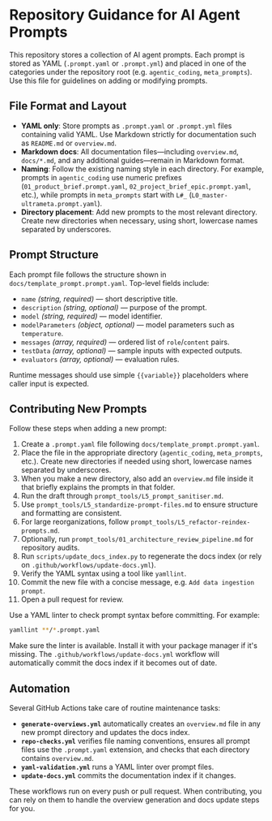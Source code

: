 # Repository Guidance for AI Agent Prompts

This repository stores a collection of AI agent prompts. Each prompt is stored as
YAML (`.prompt.yaml` or `.prompt.yml`) and placed in one of the categories under
the repository root (e.g. `agentic_coding`, `meta_prompts`). Use this file for
guidelines on adding or modifying prompts.

## File Format and Layout

- **YAML only**: Store prompts as `.prompt.yaml` or `.prompt.yml` files containing
  valid YAML. Use Markdown strictly for documentation such as `README.md` or
  `overview.md`.
- **Markdown docs**: All documentation files—including `overview.md`, `docs/*.md`,
  and any additional guides—remain in Markdown format.
- **Naming**: Follow the existing naming style in each directory. For example,
  prompts in `agentic_coding` use numeric prefixes (`01_product_brief.prompt.yaml`,
  `02_project_brief_epic.prompt.yaml`, etc.), while prompts in `meta_prompts`
  start with `L#_` (`L0_master-ultrameta.prompt.yaml`).
- **Directory placement**: Add new prompts to the most relevant directory. Create
  new directories when necessary, using short, lowercase names separated by
  underscores.

## Prompt Structure

Each prompt file follows the structure shown in
`docs/template_prompt.prompt.yaml`. Top-level fields include:

- `name` *(string, required)* — short descriptive title.
- `description` *(string, optional)* — purpose of the prompt.
- `model` *(string, required)* — model identifier.
- `modelParameters` *(object, optional)* — model parameters such as `temperature`.
- `messages` *(array, required)* — ordered list of `role`/`content` pairs.
- `testData` *(array, optional)* — sample inputs with expected outputs.
- `evaluators` *(array, optional)* — evaluation rules.

Runtime messages should use simple `{{variable}}` placeholders where caller input
is expected.

## Contributing New Prompts

Follow these steps when adding a new prompt:

1. Create a `.prompt.yaml` file following `docs/template_prompt.prompt.yaml`.
1. Place the file in the appropriate directory (`agentic_coding`, `meta_prompts`, etc.). Create new directories if needed using short, lowercase names separated by underscores.
1. When you make a new directory, also add an `overview.md` file inside it that briefly explains the prompts in that folder.
1. Run the draft through `prompt_tools/L5_prompt_sanitiser.md`.
1. Use `prompt_tools/L5_standardize-prompt-files.md` to ensure structure and formatting are consistent.
1. For large reorganizations, follow `prompt_tools/L5_refactor-reindex-prompts.md`.
1. Optionally, run `prompt_tools/01_architecture_review_pipeline.md` for repository audits.
1. Run `scripts/update_docs_index.py` to regenerate the docs index (or rely on `.github/workflows/update-docs.yml`).
1. Verify the YAML syntax using a tool like `yamllint`.
1. Commit the new file with a concise message, e.g. `Add data ingestion prompt`.
1. Open a pull request for review.

Use a YAML linter to check prompt syntax before committing. For example:

```bash
yamllint **/*.prompt.yaml
```

Make sure the linter is available. Install it with your package manager if it's missing.
The `.github/workflows/update-docs.yml` workflow will automatically commit the docs index if it becomes out of date.

## Automation

Several GitHub Actions take care of routine maintenance tasks:

- **`generate-overviews.yml`** automatically creates an `overview.md` file in any new prompt directory and updates the docs index.
- **`repo-checks.yml`** verifies file naming conventions, ensures all prompt files use the `.prompt.yaml` extension, and checks that each directory contains `overview.md`.
- **`yaml-validation.yml`** runs a YAML linter over prompt files.
- **`update-docs.yml`** commits the documentation index if it changes.

These workflows run on every push or pull request. When contributing, you can rely on them to handle the overview generation and docs update steps for you.
